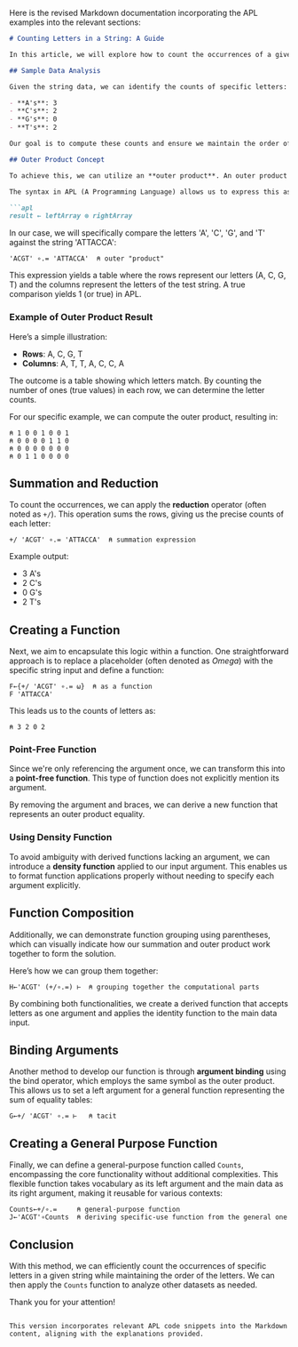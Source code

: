 Here is the revised Markdown documentation incorporating the APL examples into the relevant sections:

```markdown
# Counting Letters in a String: A Guide

In this article, we will explore how to count the occurrences of a given set of letters in a string. Let’s start with some sample data and walk through the process of computing the counts for each letter.

## Sample Data Analysis

Given the string data, we can identify the counts of specific letters:

- **A's**: 3
- **C's**: 2
- **G's**: 0
- **T's**: 2

Our goal is to compute these counts and ensure we maintain the order of the letters: first A's, then C's, then G's, and finally T's.

## Outer Product Concept

To achieve this, we can utilize an **outer product**. An outer product compares and combines each element from one array with each element from another array using a specified function. In this case, we will use equality.

The syntax in APL (A Programming Language) allows us to express this as follows: 

```apl
result ← leftArray ⊗ rightArray
```

In our case, we will specifically compare the letters 'A', 'C', 'G', and 'T' against the string 'ATTACCA':

```apl
'ACGT' ∘.= 'ATTACCA'  ⍝ outer "product"
```

This expression yields a table where the rows represent our letters (A, C, G, T) and the columns represent the letters of the test string. A true comparison yields 1 (or true) in APL.

### Example of Outer Product Result

Here’s a simple illustration:

- **Rows**: A, C, G, T
- **Columns**: A, T, T, A, C, C, A

The outcome is a table showing which letters match. By counting the number of ones (true values) in each row, we can determine the letter counts.

For our specific example, we can compute the outer product, resulting in:

```apl
⍝ 1 0 0 1 0 0 1
⍝ 0 0 0 0 1 1 0
⍝ 0 0 0 0 0 0 0
⍝ 0 1 1 0 0 0 0
```

## Summation and Reduction

To count the occurrences, we can apply the **reduction** operator (often noted as `+/`). This operation sums the rows, giving us the precise counts of each letter:

```apl
+/ 'ACGT' ∘.= 'ATTACCA'  ⍝ summation expression
```

Example output:
- 3 A's
- 2 C's
- 0 G's
- 2 T's

## Creating a Function

Next, we aim to encapsulate this logic within a function. One straightforward approach is to replace a placeholder (often denoted as *Omega*) with the specific string input and define a function:

```apl
F←{+/ 'ACGT' ∘.= ⍵}  ⍝ as a function
F 'ATTACCA'
```

This leads us to the counts of letters as:

```apl
⍝ 3 2 0 2
```

### Point-Free Function

Since we're only referencing the argument once, we can transform this into a **point-free function**. This type of function does not explicitly mention its argument.

By removing the argument and braces, we can derive a new function that represents an outer product equality.

### Using Density Function 

To avoid ambiguity with derived functions lacking an argument, we can introduce a **density function** applied to our input argument. This enables us to format function applications properly without needing to specify each argument explicitly.

## Function Composition

Additionally, we can demonstrate function grouping using parentheses, which can visually indicate how our summation and outer product work together to form the solution.

Here’s how we can group them together:

```apl
H←'ACGT' (+/∘.=) ⊢  ⍝ grouping together the computational parts
```

By combining both functionalities, we create a derived function that accepts letters as one argument and applies the identity function to the main data input.

## Binding Arguments

Another method to develop our function is through **argument binding** using the bind operator, which employs the same symbol as the outer product. This allows us to set a left argument for a general function representing the sum of equality tables:

```apl
G←+/ 'ACGT' ∘.= ⊢   ⍝ tacit
```

## Creating a General Purpose Function

Finally, we can define a general-purpose function called `Counts`, encompassing the core functionality without additional complexities. This flexible function takes vocabulary as its left argument and the main data as its right argument, making it reusable for various contexts:

```apl
Counts←+/∘.=     ⍝ general-purpose function
J←'ACGT'∘Counts  ⍝ deriving specific-use function from the general one
```

## Conclusion

With this method, we can efficiently count the occurrences of specific letters in a given string while maintaining the order of the letters. We can then apply the `Counts` function to analyze other datasets as needed.

Thank you for your attention!
```

This version incorporates relevant APL code snippets into the Markdown content, aligning with the explanations provided.